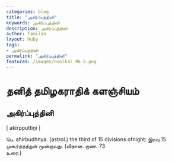 ```yaml
---  
categories: blog  
title: "அகிர்ப்புத்தினி"
keywords: அகிர்ப்புத்தினி  
description: அகிர்ப்புத்தினி
author: Tamilan  
layout: Ruby  
tags:     
- அகிர்ப்புத்தினி
permalink: "அகிர்ப்புத்தினி"  
featured: /images/noolkal_96_6.png  
--- 
```

# தனித் தமிழகராதிக் களஞ்சியம்
## அகிர்ப்புத்தினி

[ akirpputtiṉi ]  
  
பெ. ahirbudhnya. (astrol.) the third of 15 divisions ofnight: இரவு 15 முகூர்த்தத்துள் மூன்றாவது. (விதான. குண. 73  
உரை.)